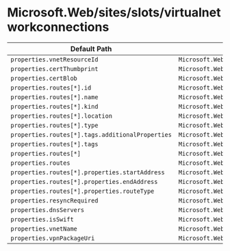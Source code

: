 # Microsoft.Web/sites/slots/virtualnetworkconnections

| Default Path | Alias |
|---|---|
| `properties.vnetResourceId` | `Microsoft.Web/sites/slots/virtualnetworkconnections/vnetResourceId` |
| `properties.certThumbprint` | `Microsoft.Web/sites/slots/virtualnetworkconnections/certThumbprint` |
| `properties.certBlob` | `Microsoft.Web/sites/slots/virtualnetworkconnections/certBlob` |
| `properties.routes[*].id` | `Microsoft.Web/sites/slots/virtualnetworkconnections/routes[*].id` |
| `properties.routes[*].name` | `Microsoft.Web/sites/slots/virtualnetworkconnections/routes[*].name` |
| `properties.routes[*].kind` | `Microsoft.Web/sites/slots/virtualnetworkconnections/routes[*].kind` |
| `properties.routes[*].location` | `Microsoft.Web/sites/slots/virtualnetworkconnections/routes[*].location` |
| `properties.routes[*].type` | `Microsoft.Web/sites/slots/virtualnetworkconnections/routes[*].type` |
| `properties.routes[*].tags.additionalProperties` | `Microsoft.Web/sites/slots/virtualnetworkconnections/routes[*].tags.additionalProperties` |
| `properties.routes[*].tags` | `Microsoft.Web/sites/slots/virtualnetworkconnections/routes[*].tags` |
| `properties.routes[*]` | `Microsoft.Web/sites/slots/virtualnetworkconnections/routes[*]` |
| `properties.routes` | `Microsoft.Web/sites/slots/virtualnetworkconnections/routes` |
| `properties.routes[*].properties.startAddress` | `Microsoft.Web/sites/slots/virtualnetworkconnections/routes[*].startAddress` |
| `properties.routes[*].properties.endAddress` | `Microsoft.Web/sites/slots/virtualnetworkconnections/routes[*].endAddress` |
| `properties.routes[*].properties.routeType` | `Microsoft.Web/sites/slots/virtualnetworkconnections/routes[*].routeType` |
| `properties.resyncRequired` | `Microsoft.Web/sites/slots/virtualnetworkconnections/resyncRequired` |
| `properties.dnsServers` | `Microsoft.Web/sites/slots/virtualnetworkconnections/dnsServers` |
| `properties.isSwift` | `Microsoft.Web/sites/slots/virtualnetworkconnections/isSwift` |
| `properties.vnetName` | `Microsoft.Web/sites/slots/virtualnetworkconnections/gateways.vnetName` |
| `properties.vpnPackageUri` | `Microsoft.Web/sites/slots/virtualnetworkconnections/gateways.vpnPackageUri` |

